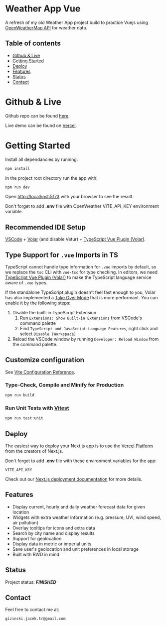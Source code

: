 # Weather App Vue

A refresh of my old Weather App project build to practice Vuejs using [OpenWeatherMap API](https://openweathermap.org/api) for weather data.

## Table of contents

- [Github & Live](#github--live)
- [Getting Started](#getting-started)
- [Deploy](#deploy)
- [Features](#features)
- [Status](#status)
- [Contact](#contact)

# Github & Live

Github repo can be found [here](https://github.com/gizinski-jacek/weather-app-vue).

Live demo can be found on [Vercel](https://weather-app-vue-sandy.vercel.app/).

# Getting Started

Install all dependancies by running:

```bash
npm install
```

In the project root directory run the app with:

```bash
npm run dev
```

Open [http://localhost:5173](http://localhost:5173) with your browser to see the result.

Don't forget to add **.env** file with OpenWeather VITE_API_KEY environment variable.

## Recommended IDE Setup

[VSCode](https://code.visualstudio.com/) + [Volar](https://marketplace.visualstudio.com/items?itemName=Vue.volar) (and disable Vetur) + [TypeScript Vue Plugin (Volar)](https://marketplace.visualstudio.com/items?itemName=Vue.vscode-typescript-vue-plugin).

## Type Support for `.vue` Imports in TS

TypeScript cannot handle type information for `.vue` imports by default, so we replace the `tsc` CLI with `vue-tsc` for type checking. In editors, we need [TypeScript Vue Plugin (Volar)](https://marketplace.visualstudio.com/items?itemName=Vue.vscode-typescript-vue-plugin) to make the TypeScript language service aware of `.vue` types.

If the standalone TypeScript plugin doesn't feel fast enough to you, Volar has also implemented a [Take Over Mode](https://github.com/johnsoncodehk/volar/discussions/471#discussioncomment-1361669) that is more performant. You can enable it by the following steps:

1. Disable the built-in TypeScript Extension
   1. Run `Extensions: Show Built-in Extensions` from VSCode's command palette
   2. Find `TypeScript and JavaScript Language Features`, right click and select `Disable (Workspace)`
2. Reload the VSCode window by running `Developer: Reload Window` from the command palette.

## Customize configuration

See [Vite Configuration Reference](https://vitejs.dev/config/).

### Type-Check, Compile and Minify for Production

```sh
npm run build
```

### Run Unit Tests with [Vitest](https://vitest.dev/)

```sh
npm run test:unit
```

## Deploy

The easiest way to deploy your Next.js app is to use the [Vercel Platform](https://vercel.com/new?utm_medium=default-template&filter=next.js&utm_source=create-next-app&utm_campaign=create-next-app-readme) from the creators of Next.js.

Don't forget to add **.env** file with these environment variables for the app:

```
VITE_API_KEY
```

Check out our [Next.js deployment documentation](https://nextjs.org/docs/deployment) for more details.

## Features

- Display current, hourly and daily weather forecast data for given location
- Widgets with extra weather information (e.g. pressure, UVI, wind speed, air pollution)
- Overlay tooltips for icons and extra data
- Search by city name and display results
- Support for geolocation
- Display data in metric or imperial units
- Save user's geolocation and unit preferences in local storage
- Built with RWD in mind

## Status

Project status: **_FINISHED_**

## Contact

Feel free to contact me at:

```
gizinski.jacek.tr@gmail.com
```
